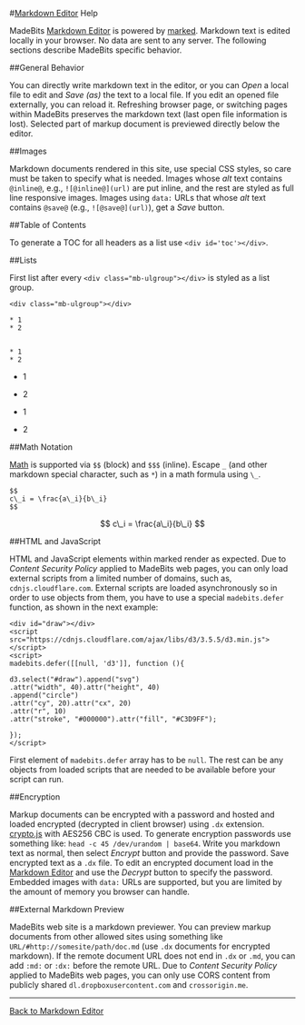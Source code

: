 #[Markdown Editor](#s/markdown-editor.html) Help

<div id='toc'></div>

MadeBits [Markdown Editor](#s/markdown-editor.html) is powered by [marked](https://github.com/chjj/marked). Markdown text is edited locally in your browser. No data are sent to any server. The following sections describe MadeBits specific behavior.

##General Behavior

You can directly write markdown text in the editor, or you can *Open* a local file to edit and *Save (as)* the text to a local file. If you edit an opened file externally, you can reload it. Refreshing browser page, or switching pages within MadeBits preserves the markdown text (last open file information is lost). Selected part of markup document is previewed directly below the editor.

##Images

Markdown documents rendered in this site, use special CSS styles, so care must be taken to specify what is needed. Images whose *alt* text contains  `@inline@`, e.g., `![@inline@](url)` are put inline, and the rest are styled as full line responsive images. Images using `data:` URLs that whose *alt* text contains `@save@` (e.g., `![@save@](url)`), get a *Save* button.

##Table of Contents

To generate a TOC for all headers  as a list use `<div id='toc'></div>`.

##Lists

First list after every `<div class="mb-ulgroup"></div>` is styled as a list group.

```
<div class="mb-ulgroup"></div>

* 1
* 2


* 1
* 2
```

<div class="mb-ulgroup"></div>

* 1
* 2


* 1
* 2

##Math Notation

[Math](http://www.mathjax.org/) is supported via `$$` (block) and `$$$` (inline). Escape `_`  (and other markdown special character, such as `*`) in a math formula using `\_`.

```
$$
c\_i = \frac{a\_i}{b\_i}
$$
```

$$
c\_i = \frac{a\_i}{b\_i}
$$

##HTML and JavaScript

HTML and JavaScript elements within marked render as expected. Due to *Content Security Policy* applied to MadeBits web pages, you can only load external scripts from a limited number of domains, such as, `cdnjs.cloudflare.com`.  External scripts are loaded asynchronously so in order to use objects from them, you have to use a special `madebits.defer` function, as shown in the next example:

```
<div id="draw"></div>
<script src="https://cdnjs.cloudflare.com/ajax/libs/d3/3.5.5/d3.min.js"></script>
<script>
madebits.defer([[null, 'd3']], function (){

d3.select("#draw").append("svg")
.attr("width", 40).attr("height", 40)
.append("circle")
.attr("cy", 20).attr("cx", 20)
.attr("r", 10)
.attr("stroke", "#000000").attr("fill", "#C3D9FF");

});
</script>
```

First element of `madebits.defer` array has to be `null`. The rest can be any objects from loaded scripts that are needed to be available before your script can run.

<div id="draw"></div>
<script src="https://cdnjs.cloudflare.com/ajax/libs/d3/3.5.5/d3.min.js"></script>
<script>
madebits.defer([[null, 'd3']], function () {

d3.select("#draw").append("svg")
.attr('width', 40).attr('height', 40)
.append("circle")
.attr("cy", 20).attr("cx", 20)
.attr("r", 10)
.attr("stroke", "#000000").attr("fill", "#C3D9FF");
});
</script>

##Encryption

Markup documents can be encrypted with a password and hosted and loaded encrypted (decrypted in client browser) using `.dx` extension. [crypto.js](https://code.google.com/p/crypto-js/) with AES256 CBC is used. To generate encryption passwords use something like: `head -c 45 /dev/urandom | base64`.
Write you markdown text as normal, then select *Encrypt* button and provide the password. Save encrypted text as a `.dx` file.  To edit an encrypted document load in the [Markdown Editor](#s/markdown-editor.html) and use the *Decrypt* button to specify the password. Embedded images with `data:` URLs are supported, but you are limited by the amount of memory you browser can handle.

##External Markdown Preview

MadeBits web site is a markdown previewer. You can preview markup documents from other allowed sites using something like `URL/#http://somesite/path/doc.md` (use `.dx` documents for encrypted markdown). If the remote document URL does not end in `.dx` or `.md`, you can add `:md:` or `:dx:` before the remote URL. Due to *Content Security Policy* applied to MadeBits web pages, you can only use CORS content from publicly shared `dl.dropboxusercontent.com` and `crossorigin.me`.

---

[Back to Markdown Editor](#s/markdown-editor.html)
